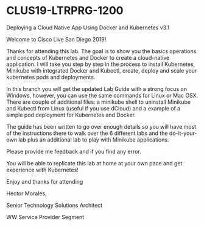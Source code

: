 # CLUS19-LTRPRG-1200
Deploying a Cloud Native App Using Docker and Kubernetes v3.1

Welcome to Cisco Live San Diego 2019!

Thanks for attending this lab. The goal is to show you the basics operations and concepts of Kubernetes and Docker to create a cloud-native application. I will take you step by step in the process to install Kubernetes, Minikube with integrated Docker and Kubectl, create, deploy and scale your kubernetes pods and deployments.

In this branch you will get the updated Lab Guide with a strong focus on Windows, however, you can use the same commands for Linux or Mac OSX. There are couple of additional files: a minikube shell to uninstall Minikube and Kubectl from Linux (useful if you use dCloud) and a example of a simple pod deployment for Kubernetes and Docker.

The guide has been written to go over enough details so you will have most of the instructions there to walk over the 6 different labs and the do-it-your-own lab plus an additional lab to play with Minikube applications.

Please provide me feedback and if you find any error.

You will be able to replicate this lab at home at your own pace and get experience with Kubernetes!

Enjoy and thanks for attending

Hector Morales,

Senior Technology Solutions Architect

WW Service Provider Segment
